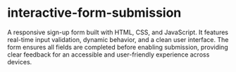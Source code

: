 # interactive-form-submission
A responsive sign-up form built with HTML, CSS, and JavaScript. It features real-time input validation, dynamic behavior, and a clean user interface. The form ensures all fields are completed before enabling submission, providing clear feedback for an accessible and user-friendly experience across devices.
